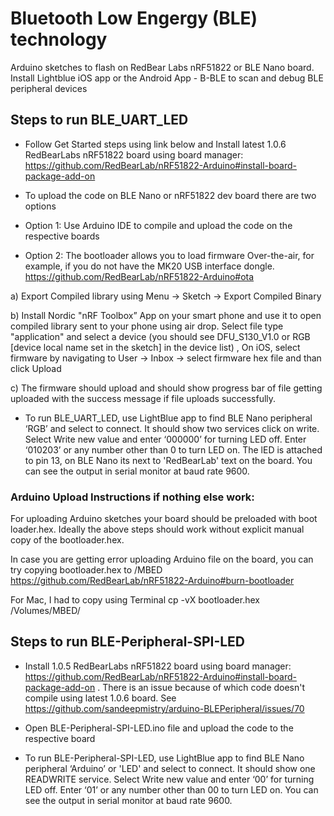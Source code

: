 # Bluetooth Low Engergy (BLE) technology

Arduino sketches to flash on RedBear Labs nRF51822 or BLE Nano board. Install Lightblue iOS app or the Android App - B-BLE to scan and debug BLE peripheral devices


## Steps to run BLE_UART_LED

* Follow Get Started steps using link below and Install latest 1.0.6 RedBearLabs nRF51822 board using board manager: https://github.com/RedBearLab/nRF51822-Arduino#install-board-package-add-on

* To upload the code on BLE Nano or nRF51822 dev board there are two options
* Option 1: Use Arduino IDE to compile and upload the code on the respective boards

* Option 2: The bootloader allows you to load firmware Over-the-air, for example, if you do not have the MK20 USB interface dongle.
 https://github.com/RedBearLab/nRF51822-Arduino#ota

a) Export Compiled library using Menu -> Sketch -> Export Compiled Binary


b) Install Nordic "nRF Toolbox” App on your smart phone and use it to open compiled library sent to your phone using air drop. Select file type "application" and select a device (you should see DFU_S130_V1.0 or RGB [device local name set in the sketch] in the device list) , On iOS, select firmware by navigating to User -> Inbox -> select firmware hex file and than click Upload


c) The firmware should upload and should show progress bar of file getting uploaded with the success message if file uploads successfully.


* To run BLE_UART_LED, use LightBlue app to find BLE Nano peripheral ‘RGB’ and select to connect. It should show two services click on write. Select Write new value and enter ‘000000’ for turning LED off. Enter ‘010203’ or any number other than 0 to turn LED on. The lED is attached to pin 13, on BLE Nano its next to 'RedBearLab' text on the board.  You can see the output in serial monitor at baud rate 9600.  

### Arduino Upload Instructions if nothing else work:
For uploading Arduino sketches your board should be preloaded with boot loader.hex. Ideally the above steps should work without explicit manual copy of the bootloader.hex.

In case you are getting error uploading Arduino file on the board, you can try copying bootloader.hex to /MBED
https://github.com/RedBearLab/nRF51822-Arduino#burn-bootloader

For Mac, I had to copy using Terminal  cp -vX bootloader.hex /Volumes/MBED/

## Steps to run BLE-Peripheral-SPI-LED

* Install 1.0.5 RedBearLabs nRF51822 board using board manager: https://github.com/RedBearLab/nRF51822-Arduino#install-board-package-add-on . There is an issue because of which code doesn't compile using latest 1.0.6 board. See https://github.com/sandeepmistry/arduino-BLEPeripheral/issues/70

* Open BLE-Peripheral-SPI-LED.ino file and upload the code to the respective board

* To run  BLE-Peripheral-SPI-LED, use LightBlue app to find BLE Nano peripheral ‘Arduino’ or 'LED' and select to connect. It should show one READWRITE service. Select Write new value and enter ‘00’ for turning LED off. Enter ‘01’ or any number other than 00 to turn LED on. You can see the output in serial monitor at baud rate 9600.  


